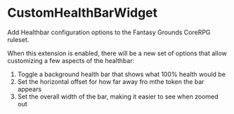 # CustomHealthBarWidget
 Add Healthbar configuration options to the Fantasy Grounds CoreRPG ruleset.
 
 When this extension is enabled, there will be a new set of options that allow customizing a few aspects of the healthbar:
 
 1) Toggle a background health bar that shows what 100% health would be
 2) Set the horizontal offset for how far away fro mthe token the bar appears
 3) Set the overall width of the bar, making it easier to see when zoomed out
 
 
